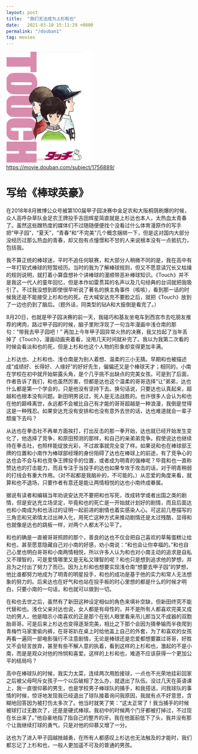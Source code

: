 ```yaml
---
layout: post
title:  "我们无法成为上杉和也"
date:   2021-03-18 15:11:29 +0800
permalink: "/douban1"
tag: movies
---
```

![koushien](/assets/touch.png)
https://movie.douban.com/subject/1756889/

# 写给《棒球英豪》

在2018年8月微博公众号被第100届甲子园决赛中金足农和大阪桐荫刷爆的时候，众人高呼杂草队金足农王牌投手吉田辉星简直就是上杉达也本人，太热血太青春了。虽然这些蹭热度的媒体们不过随随便便找个没看过什么体育漫原作的写手把“甲子园”，“夏天”，“青春”和“不完美”几个概念捆绑一下，但是这对国内大部分没经历过那么热血的青春，却又抱有点憧憬和不甘的人来说根本没有一点抵抗力，包括我。


我不算正统的棒球迷，平时不追任何联赛，和大部分人稍微不同的是，我在高中有一年打软式棒球的短暂经历。当时的我为了解棒球规则，但又不愿意读冗长又枯燥的规则说明，就打着小算盘想补个讲棒球的漫顺带恶补棒球知识。《Touch》并不是我这一代人的童年回忆，但是本作如雷贯耳的名声以及几句经典的台词就把我吸引了。不过我没想到即使很早听说了著名的换主角事件（咳咳），看到那一话的时候我还是不能接受上杉和也的死。在大喊安达充不要脸之后，就把《Touch》放到了一边也扔到了脑后。（题外话，同类型的钻A和大振倒是看完了。）

8月20日，也就是甲子园决赛的前一天，我碰巧和基友坐电车到西宫市去吃朋友推荐的烤肉，路过甲子园的时候，脑子里附浮现了一句当年漫画中浅仓南的那句：“带我去甲子园吧！” 再加上今年甲子园异常火热的决赛，我又捡起了当年丢掉了《Touch》，漫画动画夹着看，没用几天时间就补完了。我以为我第二次看的时候会看淡和也的死，但是上杉和也这个人物的形象却变得更加丰满。

上杉达也、上杉和也、浅仓南是为别人着想、温柔的三小无猜。早期和也被描述成“成绩好、长得好、人缘好”的好好先生，偏偏还又是个棒球天才；相同的，小南在学校在初中就开始崭露头角，是个几乎挑不出缺点的完美女孩。可是到了后面，作者告诉了我们，和也虽然厉害，但都是达也这个温柔的哥哥选择“让”弟弟，达也什么都是第一个学会的，只是他没有坚持下去。换句话说，只要达也认真起来，超越和也根本没有问题。新田明男说过，死人是无法战胜的。也许很多人会认为和也在他的巅峰离世，永远都不会被比自己有才能的哥哥超越是一种浪漫，我倒是觉得这是一种残忍。如果安达充没有安排和也没有意外去世的话，达也难道就会一辈子颓废下去吗？

从达也在拳击社不再单方面挨打，打出反击的那一拳开始，达也就已经开始发生变化了，他选择了竞争，和原田预测的那样，和自己的亲弟弟竞争。假使说达也继续待在拳击社，也照样能绽放光彩，不过故事就完全变了样。如果说和也在棒球部王牌的位置和小南作为棒球部经理的身份阻碍了达也在棒球上的前途，有了竞争心的达也会不会与和也竞争王牌投手的位置，或者成为明青的强棒呢？毕竟和也一直称赞达也的打击能力，而且专注于当投手的达也如果专攻于攻击的话，对于明青稍弱的打线会有重大作用。（对不起都是我脑补的，不可能的。）从恋爱的角度来看，就算和也不退场，只要作者有意还是能让两情相悦的达也小南终成眷属。

据说有读者和编辑当年劝说安达充不要把和也写死，改成转学或者出国之类的剧情，但是安达充立场坚定，毕竟和也的死亡是一开始就计划好的剧情，而且后面达也和小南成为和也活过的证明一起前进的剧情也着实感染人心。可这前几卷描写的三角恋和兄弟情太过出神入化，用死亡这种方式来推动剧情还是太过残酷，显得和也就像是达也的跳板一样，对两个人都太不公平了。

和也的确是一直被哥哥照顾的那个，善良的达也不仅会把自己喜欢的草莓蛋糕让给和也，甚至愿意隐藏自己对小南的好感，劝小南说：“和也会让你幸福的。”和也自己心里也明白哥哥和小南两情相悦，所以许多人认为和也对小南主动的追求是自私又不理智的，可是爱情哪里又是无私又理智的呢？和也只是想到追求他的梦想，并且为之付出了努力了而已。因为上杉和也想要实现浅仓南“想要去甲子园”的梦想，他比谁都努力地成为了明青的明星投手，和也的成功是基于他的实力和常人无法想象的努力的。后来达也在好气和也站在投手板的时心里想的都是什么的时候才明白，只要小南的一句话，和也就可以做到一切。

在和也去世之后，虽然有了新田这种设定相似的角色来填补空缺，但新田终究不能代替和也。浅仓父亲对达也说，女人都是有母性的，并不是所有人都喜欢完美又成功的男人，他是暗示小南喜欢的正是那个在别人眼里看来吊儿郎当又不成器的双胞胎哥哥。可是后来上杉达也变得逐渐完美，相比之下那个会因为猜拳输而半夜爬到青梅竹马家里偷内裤，在哥哥趴在桌上时给他盖上自己的外套，为了和喜欢的女孩再看一遍同一部电影强行不注意剧情，无论是棒球还是恋爱都想要赢过哥哥，好胜又不会轻言放弃，甚至有些不解人意的执着，看到这样的上杉和也，激起的不是小南，而是是观众对他的怜悯和喜爱。这样的上杉和也，难道不应该获得一个更加公平的结局吗？

高中在棒球队的时候，我实力太菜，连续两次用脸接球，一点也不光荣地挂彩回家之后被父母呵斥女孩子一个以后破相了怎么办，就退出了队伍。没过几天在英语课上，我一直很仰慕的男生，也是学校男子棒球队的捕手，和我搭话，问我球队的事情的时候，惊讶地发现我已经退出了球队接着询问我原因，我就有点不好意思，含糊地回答因为被打伤太多次了。他当时就笑了笑：“这太正常了！我当捕手的时候被球打过无数次了，还是是硬式棒球。我初中的时候两个门牙都被打掉过，不过现在长出来了。”他自豪地指了指自己的整齐的牙。我在他面前低下了头，我并没有那个让我继续打球的勇气，只是对他的仰慕又增了一分。

达也为了进入甲子园越挫越勇，在所有人都感叹上杉达也无法触及的才能时，我们都忘记了上杉和也，一般人更加遥不可及的普通的男孩。
